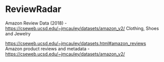 # ReviewRadar



Amazon Review Data (2018) - https://cseweb.ucsd.edu/~jmcauley/datasets/amazon_v2/
    Clothing, Shoes and Jewelry


https://cseweb.ucsd.edu/~jmcauley/datasets.html#amazon_reviews
    Amazon product reviews and metadata - https://cseweb.ucsd.edu/~jmcauley/datasets/amazon_v2/